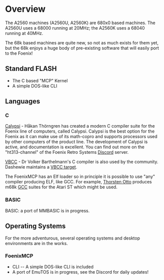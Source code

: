 # Overview

The A2560 machines (A2560U, A2560K) are 680x0 based machines. The A2560U uses a 68000 running at 20MHz; the A2560K uses a 68040 running at 40MHz.

The 68k based machines are quite new, so not as much exists for them yet, but the 68k enjoys a huge body of pre-existing software that will easily port to the Foenix!

## Standard FLASH

* The C based "MCP" Kernel
* A simple DOS-like CLI

## Languages

### C
[Calypsi](https://www.calypsi.cc/) - Håkan Thörngren has created a modern C compiler suite for the Foenix line of computers, called Calypsi. Calypsi is the best option for the Foenix as it can make use of its math-copro and supports processors used by other computers of the product line. The development of Calypsi is active, and documentation is excellent. You can find out more on the "ht313-channel" of the Foenix Retro Systems [Discord](https://discord.gg/gZrcCqqY) server.

[VBCC](http://www.compilers.de/vbcc.html) - Dr Volker Barthelmann's C compiler is also used by the community. Dashewie maintains a [VBCC target](https://github.com/daschewie/Foenix_vbcc_target).

The FoenixMCP has an Elf loader so in principle it is possible to use "any" compiler producing ELF, like GCC. For example, [Thorsten Otto](http://tho-otto.de/crossmint.php) produces m68k [GCC](https://gcc.gnu.org/) suites for the Atari ST which might be used.

### BASIC
BASIC: a port of MMBASIC is in progress.

## Operating Systems
For the more adventurous, several operating systems and desktop environments are in the works.

### FoenixMCP


* CLI -- A simple DOS-like CLI is included
* A port of EmuTOS is in progress, see the Discord for daily updates!